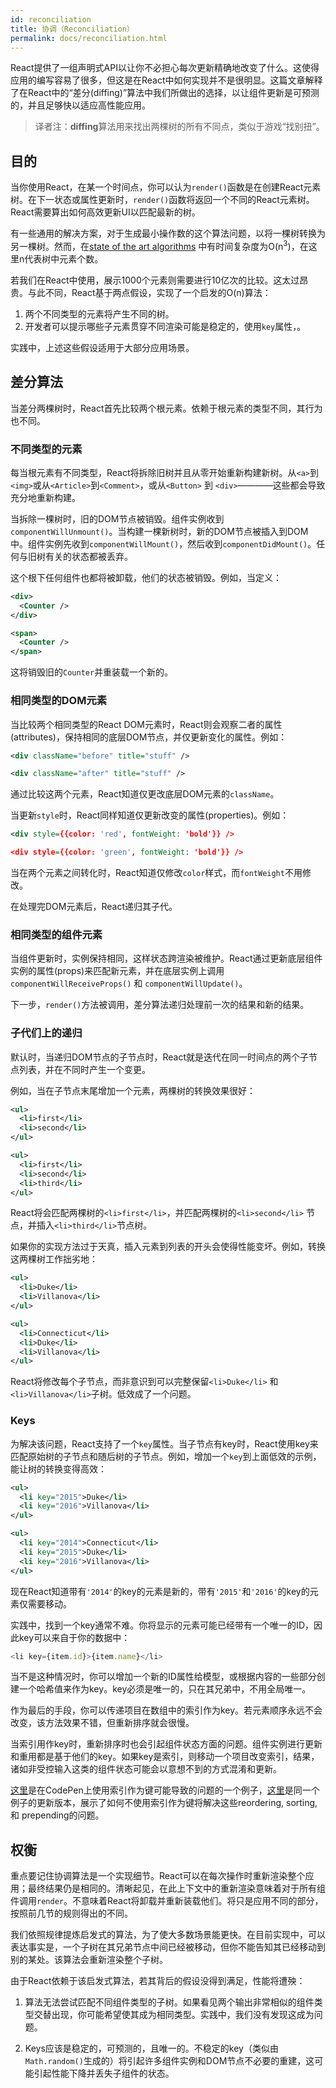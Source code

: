 ```yaml
---
id: reconciliation
title: 协调（Reconciliation）
permalink: docs/reconciliation.html
---
```


React提供了一组声明式API以让你不必担心每次更新精确地改变了什么。这使得应用的编写容易了很多，但这是在React中如何实现并不是很明显。这篇文章解释了在React中的“差分(diffing)”算法中我们所做出的选择，以让组件更新是可预测的，并且足够快以适应高性能应用。

>译者注：**diffing**算法用来找出两棵树的所有不同点，类似于游戏“找别扭”。

## 目的

当你使用React，在某一个时间点，你可以认为`render()`函数是在创建React元素树。在下一状态或属性更新时，`render()`函数将返回一个不同的React元素树。React需要算出如何高效更新UI以匹配最新的树。

有一些通用的解决方案，对于生成最小操作数的这个算法问题，以将一棵树转换为另一棵树。然而，在[state of the art algorithms](http://grfia.dlsi.ua.es/ml/algorithms/references/editsurvey_bille.pdf) 中有时间复杂度为O(n<sup>3</sup>)，在这里n代表树中元素个数。

若我们在React中使用，展示1000个元素则需要进行10亿次的比较。这太过昂贵。与此不同，React基于两点假设，实现了一个启发的O(n)算法：

1. 两个不同类型的元素将产生不同的树。
2. 开发者可以提示哪些子元素贯穿不同渲染可能是稳定的，使用`key`属性，。

实践中，上述这些假设适用于大部分应用场景。

## 差分算法

当差分两棵树时，React首先比较两个根元素。依赖于根元素的类型不同，其行为也不同。

### 不同类型的元素

每当根元素有不同类型，React将拆除旧树并且从零开始重新构建新树。从`<a>`到`<img>`或从`<Article>`到`<Comment>`，或从`<Button>` 到 `<div>`————这些都会导致充分地重新构建。

当拆除一棵树时，旧的DOM节点被销毁。组件实例收到`componentWillUnmount()`。当构建一棵新树时，新的DOM节点被插入到DOM中。组件实例先收到`componentWillMount()`，然后收到`componentDidMount()`。任何与旧树有关的状态都被丢弃。

这个根下任何组件也都将被卸载，他们的状态被销毁。例如，当定义：

```xml
<div>
  <Counter />
</div>

<span>
  <Counter />
</span>
```

这将销毁旧的`Counter`并重装载一个新的。

### 相同类型的DOM元素

当比较两个相同类型的React DOM元素时，React则会观察二者的属性(attributes)，保持相同的底层DOM节点，并仅更新变化的属性。例如：

```xml
<div className="before" title="stuff" />

<div className="after" title="stuff" />
```

通过比较这两个元素，React知道仅更改底层DOM元素的`className`。

当更新`style`时，React同样知道仅更新改变的属性(properties)。例如：

```xml
<div style={{color: 'red', fontWeight: 'bold'}} />

<div style={{color: 'green', fontWeight: 'bold'}} />
```

当在两个元素之间转化时，React知道仅修改`color`样式，而`fontWeight`不用修改。

在处理完DOM元素后，React递归其子代。

### 相同类型的组件元素

当组件更新时，实例保持相同，这样状态跨渲染被维护。React通过更新底层组件实例的属性(props)来匹配新元素，并在底层实例上调用`componentWillReceiveProps()` 和 `componentWillUpdate()`。

下一步，`render()`方法被调用，差分算法递归处理前一次的结果和新的结果。

### 子代们上的递归

默认时，当递归DOM节点的子节点时，React就是迭代在同一时间点的两个子节点列表，并在不同时产生一个变更。

例如，当在子节点末尾增加一个元素，两棵树的转换效果很好：

```xml
<ul>
  <li>first</li>
  <li>second</li>
</ul>

<ul>
  <li>first</li>
  <li>second</li>
  <li>third</li>
</ul>
```

React将会匹配两棵树的`<li>first</li>`，并匹配两棵树的`<li>second</li>` 节点，并插入`<li>third</li>`节点树。

如果你的实现方法过于天真，插入元素到列表的开头会使得性能变坏。例如，转换这两棵树工作拙劣地：

```xml
<ul>
  <li>Duke</li>
  <li>Villanova</li>
</ul>

<ul>
  <li>Connecticut</li>
  <li>Duke</li>
  <li>Villanova</li>
</ul>
```

React将修改每个子节点，而非意识到可以完整保留`<li>Duke</li>` 和 `<li>Villanova</li>`子树。低效成了一个问题。

### Keys

为解决该问题，React支持了一个`key`属性。当子节点有key时，React使用key来匹配原始树的子节点和随后树的子节点。例如，增加一个`key`到上面低效的示例，能让树的转换变得高效：

```xml
<ul>
  <li key="2015">Duke</li>
  <li key="2016">Villanova</li>
</ul>

<ul>
  <li key="2014">Connecticut</li>
  <li key="2015">Duke</li>
  <li key="2016">Villanova</li>
</ul>
```

现在React知道带有`'2014'`的key的元素是新的，带有`'2015'`和`'2016'`的key的元素仅需要移动。

实践中，找到一个key通常不难。你将显示的元素可能已经带有一个唯一的ID，因此key可以来自于你的数据中：

```js
<li key={item.id}>{item.name}</li>
```

当不是这种情况时，你可以增加一个新的ID属性给模型，或根据内容的一些部分创建一个哈希值来作为key。key必须是唯一的，只在其兄弟中，不用全局唯一。

作为最后的手段，你可以传递项目在数组中的索引作为key。若元素顺序永远不会改变，该方法效果不错，但重新排序就会很慢。

当索引用作key时，重新排序时也会引起组件状态方面的问题。组件实例进行更新和重用都是基于他们的key。如果key是索引，则移动一个项目改变索引，结果，诸如非受控输入这类的组件状态可能会以意想不到的方式混淆和更新。

[这里](https://reactjs.org/redirect-to-codepen/reconciliation/index-used-as-key)是在CodePen上使用索引作为键可能导致的问题的一个例子，[这里](https://reactjs.org/redirect-to-codepen/reconciliation/no-index-used-as-key)是同一个例子的更新版本，展示了如何不使用索引作为键将解决这些reordering, sorting, 和 prepending的问题。

## 权衡

重点要记住协调算法是一个实现细节。React可以在每次操作时重新渲染整个应用；最终结果仍是相同的。清晰起见，在此上下文中的重新渲染意味着对于所有组件调用`render`。不意味着React将卸载并重新装载他们。将只是应用不同的部分，按照前几节的规则得出的不同。

我们依照规律提炼启发式的算法，为了使大多数场景能更快。在目前实现中，可以表达事实是，一个子树在其兄弟节点中间已经被移动，但你不能告知其已经移动到别的某处。该算法会重新渲染整个子树。

由于React依赖于该启发式算法，若其背后的假设没得到满足，性能将遭殃：

1. 算法无法尝试匹配不同组件类型的子树。如果看见两个输出非常相似的组件类型交替出现，你可能希望使其成为相同类型。实践中，我们没有发现这成为问题。

2. Keys应该是稳定的，可预测的，且唯一的。不稳定的key（类似由`Math.random()`生成的）将引起许多组件实例和DOM节点不必要的重建，这可能引起性能下降并丢失子组件的状态。
